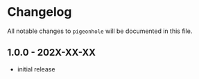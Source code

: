 # Changelog

All notable changes to `pigeonhole` will be documented in this file.

## 1.0.0 - 202X-XX-XX

- initial release
